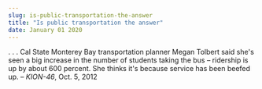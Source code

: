 ```yaml
---
slug: is-public-transportation-the-answer
title: "Is public transportation the answer"
date: January 01 2020
---
```


<p>. . . Cal State Monterey Bay transportation planner Megan Tolbert said she's seen a big increase in the number of students taking the bus – ridership is up by about 600 percent. She thinks it's because service has been beefed up. – <em>KION-46</em>, Oct. 5, 2012
</p>
